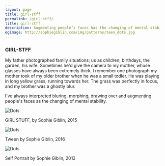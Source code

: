 ```yaml
---
layout: page
title: girl-stff
permalink: /girl-stff/
title: girl-stff
description: Augmenting people’s faces has the changing of mental stability.
ogimage: http://sophiegiblin.com/img/patterns/teen_dots.jpg
---
```



<h3 class="center">GIRL-STFF</h3>
 
My father photographed family situations; us as children, birthdays, the garden, his wife. Sometimes he'd give the camera to my mother, whose glasses have always been extremely thick. I remember one photograph my mother took of my older brother when he was a small todler. He was playing in long yellow grass, running towards her. The grass was perfectly in focus, and my brother was a ghostly blur. 

I've always interpreted bluring, morphing, drawing over and augmenting people's faces as the changing of mental stability. 

![Dots](/img/patterns/girl_stuff_dots.jpg "screen drawing")

<span class="caption">GIRL STUFF, by Sophie Giblin, 2015</span>

![Dots](/img/patterns/teen_dots.jpg "screen drawing")

<span class="caption">Tween by Sophie Giblin, 2016</span>

![Dots](/img/lines/Screen-print-face.jpg "screen drawing")

<span class="caption">Self Portrait by Sophie Giblin, 2013</span>

